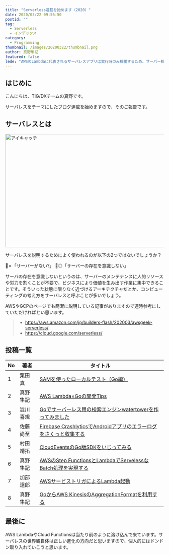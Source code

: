 ```yaml
---
title: "Serverless連載を始めます（2020）"
date: 2020/03/22 09:56:50
postid: ""
tag:
  - Serverless
  - インデックス
category:
  - Programming
thumbnail: /images/20200322/thumbnail.png
author: 真野隼記
featured: false
lede: "AWSのLambdaに代表されるサーバレスアプリは実行時のみ稼働するため、サーバー稼働によるあらゆるコストから解放され、システム開発の工数を減らすことができます。例えば何らかのAPIを提供する場合でも、API GatewayとLambdaを組み合わせることで提供可能です。"
---
```


## はじめに

こんにちは、TIG/DXチームの真野です。

サーバレスをテーマにしたブログ連載を始めますので、そのご報告です。

## サーバレスとは

<img src="/images/20200322/lightning-bolt-1203953_640.png" alt="アイキャッチ" width="640" height="360" loading="lazy">

サーバレスを説明するためによく使われるのが以下の2つではないでしょうか？

🙅✗「サーバーがない?」
🙆◎「サーバーの存在を意識しない」

サーバの存在を意識しないというのは、サーバーのメンテナンスに人的リソースや労力を割くことが不要で、ビジネスにより価値を生み出す作業に集中できることです。そういった状態に限りなく近づけるアーキテクチャだとか、コンピューティングの考え方をサーバレスと呼ぶことが多いでしょう。

AWSやGCPのページでも簡潔に説明している記事がありますので適時参考にしていただければとい思います。

> * https://aws.amazon.com/jp/builders-flash/202003/awsgeek-serverless/
> * https://cloud.google.com/serverless/

## 投稿一覧

| No | 著者     | タイトル                                                          |
|----|----------|-------------------------------------------------------------------|
| 1  | 栗田真   | [SAMを使ったローカルテスト（Go編）](/articles/20200323/)                                 |
| 2  | 真野隼記 | [AWS Lambda×Goの開発Tips](/articles/20200326/)                                           |
| 3  | 澁川喜規 | [Goでサーバーレス用の検索エンジンwatertowerを作ってみました](/articles/20200327/)        |
| 4  | 佐藤尚至 | [Firebase CrashlyticsでAndroidアプリのエラーログをさくっと収集する](/articles/20200330/) |
| 5  | 村田靖拓 | [CloudEventsのGo版SDKをいじってみる](/articles/20200331/)                                |
| 6  | 真野隼記 | [AWSのStep FunctionsとLambdaでServelessなBatch処理を実現する](/articles/20200515/)       |
| 7  | 加部達郎 | [AWSサービストリガによるLambda起動](/articles/20200722/)                                 |
| 8  | 真野隼記 | [GoからAWS KinesisのAggregationFormatを利用する](/articles/20200727/)                    |


## 最後に

AWS LambdaやCloud Functionsは当たり前のように溶け込んで来ています。サーバレスの世界観自体は正しい進化の方向だと思いますので、個人的にはドンドン取り入れていこうと思います。


